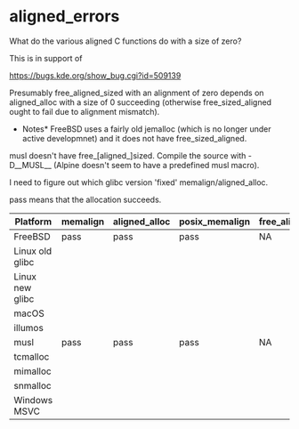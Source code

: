# aligned_errors

What do the various aligned C functions do with a size of zero?

This is in support of

https://bugs.kde.org/show_bug.cgi?id=509139

Presumably free_aligned_sized with an alignment of zero depends on aligned_alloc
with a size of 0 succeeding (otherwise free_sized_aligned ought to fail due
to alignment mismatch).

* Notes*
FreeBSD uses a fairly old jemalloc (which is no longer under active developmnet)
and it does not have free_sized_aligned.

musl doesn't have free_[aligned_]sized. Compile the source with -D__MUSL__
(Alpine doesn't seem to have a predefined musl macro).

I need to figure out which glibc version 'fixed' memalign/aligned_alloc.

pass means that the allocation succeeds.

| Platform        | memalign | aligned_alloc | posix_memalign | free_aligned_sized |
|-----------------|----------|---------------|----------------|--------------------|
| FreeBSD         | pass     | pass          | pass           | NA                 |
| Linux old glibc |          |               |                |                    |
| Linux new glibc |          |               |                |                    |
| macOS           |          |               |                |                    |
| illumos         |          |               |                |                    |
| musl            | pass     | pass          | pass           | NA                 |
| tcmalloc        |          |               |                |                    |
| mimalloc        |          |               |                |                    |
| snmalloc        |          |               |                |                    |
| Windows MSVC    |          |               |                |                    |
